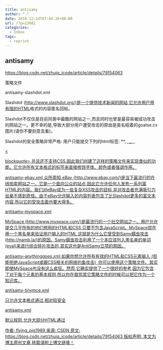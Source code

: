 ```yaml
---
title: antisamy
author: "-"
date: 2018-12-14T07:44:26+00:00
url: /?p=13081
categories:
  - Inbox
tags:
  - reprint
---
```

## antisamy

<https://blog.csdn.net/zhujq_icode/article/details/79154063>

策略文件
  
antisamy-slashdot.xml
  
 Slashdot (<http://www.slashdot.org/)是一个提供技术新闻的网站,它允许用户用有限的HTML>格式的内容匿名回帖。
  
Slashdot不仅仅是目前同类中最酷的网站之一,而且同时也曾是最容易被成功攻击的网站之一。更不幸的是,导致大部分用户遭受攻击的原由是臭名昭着的goatse.cx 图片(请你不要刻意去看)。
  
Slashdot的安全策略非常严格: 用户只能提交下列的html标签: **, <u>, _, ,

  <

  blockquote>,并且还不支持CSS.因此我们创建了这样的策略文件来实现类似的功能。它允许所有文本格式的标签来直接修饰字体、颜色或者强调作用。

  antisamy-ebay.xml
  众所周知,eBay (<http://www.ebay.com/)是当下最流行的在线拍卖网站之一。它是一个面向公众的站点,因此它允许任何人发布一系列富HTML的内容。我们对eBay成为一些复杂XSS攻击的目标,并对攻击者充满吸引力丝毫不感到奇怪。由于eBay允许输入的内容列表包含了比Slashdot>更多的富文本内容,所以它的受攻击面也要大得多。

  antisamy-myspace.xml

   MySpace (<http://www.myspace.com/)是最流行的一个社交网站之一。用户允许提交几乎所有的他们想用的HTML和CSS,只要不包含JavaScript。MySpace现在用一个黑名单来验证用户输入的HTML,这就是为什么它曾受到Samy蠕虫攻击(http://namb.la/)的原因。Samy蠕虫攻击利用了一个本应该列入黑名单的单词(eval)来进行组合碎片攻击的,其实这也是AntiSamy>立项的原因。

  antisamy-anythinggoes.xml
  如果你想允许所有有效的HTML和CSS元素输入 (但能拒绝JavaScript或跟CSS相关的网络钓鱼攻击) ,你可以使用这个策略文件。其实即使MySpace也没有这么疯狂。然而,它确实提供了一个很好的参考,因为它包含了对于每个元素的基本规则,所以你在裁剪其它策略文件的时候可以把它作为一个知识库。

  antisamy-tinymce.xml

  只允许文本格式通过,相对较安全

  antisamy.xml

  默认规则,允许大部分HTML通过

  作者: flying_pig1989
 来源: CSDN
 原文: <https://blog.csdn.net/zhujq_icode/article/details/79154063>
 版权声明: 本文为博主原创文章,转载请附上博文链接！
